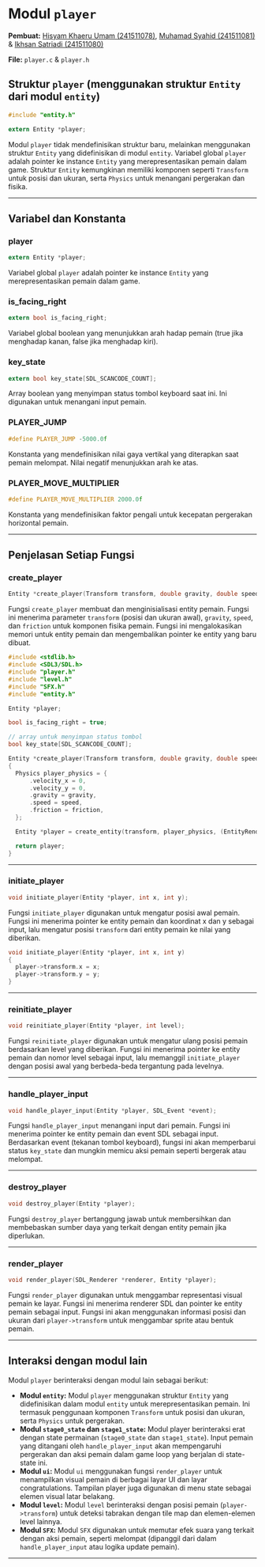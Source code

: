 # Modul `player`

**Pembuat:** [Hisyam Khaeru Umam (241511078)](https://github.com/Umeem26), [Muhamad Syahid (241511081)](https://github.com/muhamadSyahid) & [Ikhsan Satriadi (241511080)](https://github.com/ikhsan3adi)

**File:** `player.c` & `player.h`

## Struktur `player` (menggunakan struktur `Entity` dari modul `entity`)

```c title="player.h"
#include "entity.h"

extern Entity *player;
```

Modul `player` tidak mendefinisikan struktur baru, melainkan menggunakan struktur `Entity` yang didefinisikan di modul `entity`. Variabel global `player` adalah pointer ke instance `Entity` yang merepresentasikan pemain dalam game. Struktur `Entity` kemungkinan memiliki komponen seperti `Transform` untuk posisi dan ukuran, serta `Physics` untuk menangani pergerakan dan fisika.

---

## Variabel dan Konstanta

### **player**

```c
extern Entity *player;
```

Variabel global `player` adalah pointer ke instance `Entity` yang merepresentasikan pemain dalam game.

### **is_facing_right**

```c
extern bool is_facing_right;
```

Variabel global boolean yang menunjukkan arah hadap pemain (true jika menghadap kanan, false jika menghadap kiri).

### **key_state**

```c
extern bool key_state[SDL_SCANCODE_COUNT];
```

Array boolean yang menyimpan status tombol keyboard saat ini. Ini digunakan untuk menangani input pemain.

### **PLAYER_JUMP**

```c
#define PLAYER_JUMP -5000.0f
```

Konstanta yang mendefinisikan nilai gaya vertikal yang diterapkan saat pemain melompat. Nilai negatif menunjukkan arah ke atas.

### **PLAYER_MOVE_MULTIPLIER**

```c
#define PLAYER_MOVE_MULTIPLIER 2000.0f
```

Konstanta yang mendefinisikan faktor pengali untuk kecepatan pergerakan horizontal pemain.

---

## Penjelasan Setiap Fungsi

### **create_player**

```c title="player.h"
Entity *create_player(Transform transform, double gravity, double speed, double friction);
```

Fungsi `create_player` membuat dan menginisialisasi entity pemain. Fungsi ini menerima parameter `transform` (posisi dan ukuran awal), `gravity`, `speed`, dan `friction` untuk komponen fisika pemain. Fungsi ini mengalokasikan memori untuk entity pemain dan mengembalikan pointer ke entity yang baru dibuat.

```c title="player.c"
#include <stdlib.h>
#include <SDL3/SDL.h>
#include "player.h"
#include "level.h"
#include "SFX.h"
#include "entity.h"

Entity *player;

bool is_facing_right = true;

// array untuk menyimpan status tombol
bool key_state[SDL_SCANCODE_COUNT];

Entity *create_player(Transform transform, double gravity, double speed, double friction)
{
  Physics player_physics = {
      .velocity_x = 0,
      .velocity_y = 0,
      .gravity = gravity,
      .speed = speed,
      .friction = friction,
  };

  Entity *player = create_entity(transform, player_physics, (EntityRenderComponent){});

  return player;
}
```

---

### **initiate_player**

```c title="player.h"
void initiate_player(Entity *player, int x, int y);
```

Fungsi `initiate_player` digunakan untuk mengatur posisi awal pemain. Fungsi ini menerima pointer ke entity pemain dan koordinat x dan y sebagai input, lalu mengatur posisi `transform` dari entity pemain ke nilai yang diberikan.

```c title="player.c"
void initiate_player(Entity *player, int x, int y)
{
  player->transform.x = x;
  player->transform.y = y;
}
```

---

### **reinitiate_player**

```c title="player.h"
void reinitiate_player(Entity *player, int level);
```

Fungsi `reinitiate_player` digunakan untuk mengatur ulang posisi pemain berdasarkan level yang diberikan. Fungsi ini menerima pointer ke entity pemain dan nomor level sebagai input, lalu memanggil `initiate_player` dengan posisi awal yang berbeda-beda tergantung pada levelnya.

---

### **handle_player_input**

```c title="player.h"
void handle_player_input(Entity *player, SDL_Event *event);
```

Fungsi `handle_player_input` menangani input dari pemain. Fungsi ini menerima pointer ke entity pemain dan event SDL sebagai input. Berdasarkan event (tekanan tombol keyboard), fungsi ini akan memperbarui status `key_state` dan mungkin memicu aksi pemain seperti bergerak atau melompat.

---

### **destroy_player**

```c title="player.h"
void destroy_player(Entity *player);
```

Fungsi `destroy_player` bertanggung jawab untuk membersihkan dan membebaskan sumber daya yang terkait dengan entity pemain jika diperlukan.

---

### **render_player**

```c title="player.h"
void render_player(SDL_Renderer *renderer, Entity *player);
```

Fungsi `render_player` digunakan untuk menggambar representasi visual pemain ke layar. Fungsi ini menerima renderer SDL dan pointer ke entity pemain sebagai input. Fungsi ini akan menggunakan informasi posisi dan ukuran dari `player->transform` untuk menggambar sprite atau bentuk pemain.

---

## Interaksi dengan modul lain

Modul `player` berinteraksi dengan modul lain sebagai berikut:

* **Modul `entity`:** Modul `player` menggunakan struktur `Entity` yang didefinisikan dalam modul `entity` untuk merepresentasikan pemain. Ini termasuk penggunaan komponen `Transform` untuk posisi dan ukuran, serta `Physics` untuk pergerakan.
* **Modul `stage0_state` dan `stage1_state`:** Modul player berinteraksi erat dengan state permainan (`stage0_state` dan `stage1_state`). Input pemain yang ditangani oleh `handle_player_input` akan mempengaruhi pergerakan dan aksi pemain dalam game loop yang berjalan di state-state ini.
* **Modul `ui`:** Modul `ui` menggunakan fungsi `render_player` untuk menampilkan visual pemain di berbagai layar UI dan layar congratulations. Tampilan player juga digunakan di menu state sebagai elemen visual latar belakang.
* **Modul `level`:** Modul `level` berinteraksi dengan posisi pemain (`player->transform`) untuk deteksi tabrakan dengan tile map dan elemen-elemen level lainnya.
* **Modul `SFX`:** Modul `SFX` digunakan untuk memutar efek suara yang terkait dengan aksi pemain, seperti melompat (dipanggil dari dalam `handle_player_input` atau logika update pemain).

---
